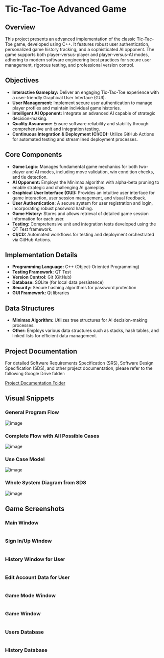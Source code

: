 # Tic-Tac-Toe Advanced Game

## Overview

This project presents an advanced implementation of the classic Tic-Tac-Toe game, developed using C++. It features robust user authentication, personalized game history tracking, and a sophisticated AI opponent. The game supports both player-versus-player and player-versus-AI modes, adhering to modern software engineering best practices for secure user management, rigorous testing, and professional version control.

## Objectives

*   **Interactive Gameplay:** Deliver an engaging Tic-Tac-Toe experience with a user-friendly Graphical User Interface (GUI).
*   **User Management:** Implement secure user authentication to manage player profiles and maintain individual game histories.
*   **Intelligent AI Opponent:** Integrate an advanced AI capable of strategic decision-making.
*   **Quality Assurance:** Ensure software reliability and stability through comprehensive unit and integration testing.
*   **Continuous Integration & Deployment (CI/CD):** Utilize GitHub Actions for automated testing and streamlined deployment processes.

## Core Components

*   **Game Logic:** Manages fundamental game mechanics for both two-player and AI modes, including move validation, win condition checks, and tie detection.
*   **AI Opponent:** Employs the Minimax algorithm with alpha-beta pruning to enable strategic and challenging AI gameplay.
*   **Graphical User Interface (GUI):** Provides an intuitive user interface for game interaction, user session management, and visual feedback.
*   **User Authentication:** A secure system for user registration and login, incorporating robust password hashing.
*   **Game History:** Stores and allows retrieval of detailed game session information for each user.
*   **Testing:** Comprehensive unit and integration tests developed using the QT Test framework.
*   **CI/CD:** Automated workflows for testing and deployment orchestrated via GitHub Actions.

## Implementation Details

*   **Programming Language:** C++ (Object-Oriented Programming)
*   **Testing Framework:** QT Test
*   **Version Control:** Git (GitHub)
*   **Database:** SQLite (for local data persistence)
*   **Security:** Secure hashing algorithms for password protection
*   **GUI Framework:** Qt libraries

## Data Structures

*   **Minimax Algorithm:** Utilizes tree structures for AI decision-making processes.
*   **Other:** Employs various data structures such as stacks, hash tables, and linked lists for efficient data management.

## Project Documentation

For detailed Software Requirements Specification (SRS), Software Design Specification (SDS), and other project documentation, please refer to the following Google Drive folder:

[Project Documentation Folder](https://drive.google.com/drive/folders/1UJ2MiROU8wkeuWcBNA3eYSfbcV38PIig?usp=drive_link)

## Visual Snippets

### General Program Flow
![image](https://github.com/user-attachments/assets/af94d1ea-8268-4fce-9d08-c93de78e185b)

### Complete Flow with All Possible Cases
![image](https://github.com/user-attachments/assets/6a5f9248-51b0-428e-9672-2eac065a693a)

### Use Case Model
![image](https://github.com/user-attachments/assets/30ca1b23-cd3d-4d31-b932-7653c74c72b7)

### Whole System Diagram from SDS
![image](https://github.com/user-attachments/assets/82882b12-cbc8-44cd-ac1f-90858d2b479b)

## Game Screenshots

### Main Window
![]()

### Sign In/Up Window
![]()

### History Window for User
![]()

### Edit Account Data for User
![]()

### Game Mode Window
![]()

### Game Window
![]()

### Users Database
![]()

### History Database
![]()
